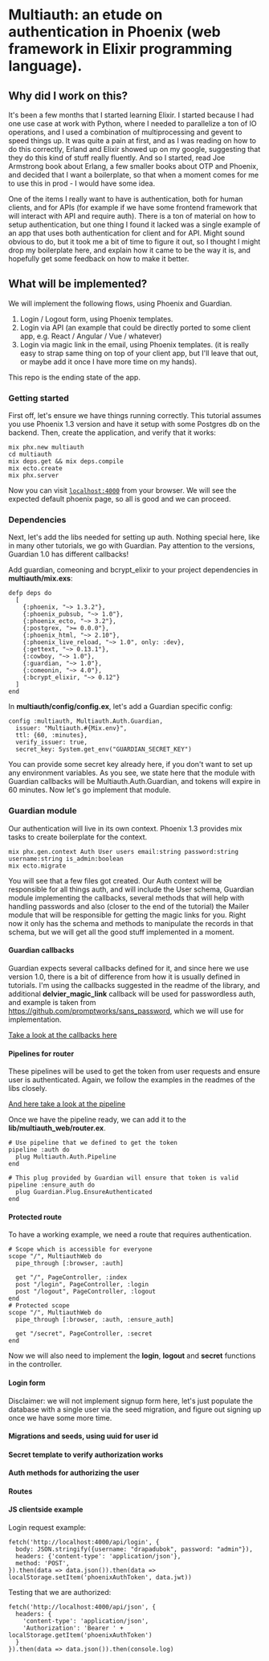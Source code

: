 # Multiauth: an etude on authentication in Phoenix (web framework in Elixir programming language).

## Why did I work on this?
It's been a few months that I started learning Elixir.
I started because I had one use case at work with Python, where I needed to parallelize a ton of IO operations, and I used a combination of multiprocessing and gevent to speed things up. It was quite a pain at first, and as I was reading on how to do this correctly, Erland and Elixir showed up on my google, suggesting that they do this kind of stuff really fluently.
And so I started, read Joe Armstrong book about Erlang, a few smaller books about OTP and Phoenix, and decided that I want a boilerplate, so that when a moment comes for me to use this in prod - I would have some idea.

One of the items I really want to have is authentication, both for human clients, and for APIs (for example if we have some frontend framework that will interact with API and require auth). There is a ton of material on how to setup authentication, but one thing I found it lacked was a single example of an app that uses both authentication for client and for API. Might sound obvious to do, but it took me a bit of time to figure it out, so I thought I might drop my boilerplate here, and explain how it came to be the way it is, and hopefully get some feedback on how to make it better.

## What will be implemented?
We will implement the following flows, using Phoenix and Guardian.
1) Login / Logout form, using Phoenix templates.
2) Login via API (an example that could be directly ported to some client app, e.g. React / Angular / Vue / whatever)
3) Login via magic link in the email, using Phoenix templates. (it is really easy to strap same thing on top of your client app, but I'll leave that out, or maybe add it once I have more time on my hands).

This repo is the ending state of the app.

### Getting started
First off, let's ensure we have things running correctly. This tutorial assumes you use Phoenix 1.3 version and have it setup with some Postgres db on the backend.
Then, create the application, and verify that it works:
```
mix phx.new multiauth
cd multiauth
mix deps.get && mix deps.compile
mix ecto.create
mix phx.server
```
Now you can visit [`localhost:4000`](http://localhost:4000) from your browser. We will see the expected default phoenix page, so all is good and we can proceed.

### Dependencies
Next, let's add the libs needed for setting up auth. Nothing special here, like in many other tutorials, we go with Guardian.
Pay attention to the versions, Guardian 1.0 has different callbacks!

Add guardian, comeoning and bcrypt_elixir to your project dependencies in <b>multiauth/mix.exs</b>:
```
defp deps do
  [
    {:phoenix, "~> 1.3.2"},
    {:phoenix_pubsub, "~> 1.0"},
    {:phoenix_ecto, "~> 3.2"},
    {:postgrex, ">= 0.0.0"},
    {:phoenix_html, "~> 2.10"},
    {:phoenix_live_reload, "~> 1.0", only: :dev},
    {:gettext, "~> 0.13.1"},
    {:cowboy, "~> 1.0"},
    {:guardian, "~> 1.0"},
    {:comeonin, "~> 4.0"},
    {:bcrypt_elixir, "~> 0.12"}
  ]
end
```

In <b>multiauth/config/config.ex</b>, let's add a Guardian specific config:
```
config :multiauth, Multiauth.Auth.Guardian,
  issuer: "Multiauth.#{Mix.env}",
  ttl: {60, :minutes},
  verify_issuer: true,
  secret_key: System.get_env("GUARDIAN_SECRET_KEY")
```
You can provide some secret key already here, if you don't want to set up any environment variables. As you see, we state here that the module with Guardian callbacks will be Multiauth.Auth.Guardian, and tokens will expire in 60 minutes. Now let's go implement that module.

### Guardian module
Our authentication will live in its own context. Phoenix 1.3 provides mix tasks to create boilerplate for the context.
```
mix phx.gen.context Auth User users email:string password:string username:string is_admin:boolean
mix ecto.migrate
```
You will see that a few files got created. Our Auth context will be responsible for all things auth, and will include the User schema, Guardian module implementing the callbacks, several methods that will help with handling passwords and also (closer to the end of the tutorial) the Mailer module that will be responsible for getting the magic links for you. Right now it only has the schema and methods to manipulate the records in that schema, but we will get all the good stuff implemented in a moment.

#### Guardian callbacks
Guardian expects several callbacks defined for it, and since here we use version 1.0, there is a bit of difference from how it is usually defined in tutorials. I'm using the callbacks suggested in the readme of the library, and additional <b>delvier_magic_link</b> callback will be used for passwordless auth, and example is taken from https://github.com/promptworks/sans_password, which we will use for implementation.

[Take a look at the callbacks here](lib/multiauth/auth/guardian.ex)

#### Pipelines for router
These pipelines will be used to get the token from user requests and ensure user is authenticated. Again, we follow the examples in the readmes of the libs closely.

[And here take a look at the pipeline](lib/multiauth/auth/pipeline.ex)

Once we have the pipeline ready, we can add it to the <b>lib/multiauth_web/router.ex</b>.
```
# Use pipeline that we defined to get the token
pipeline :auth do
  plug Multiauth.Auth.Pipeline
end

# This plug provided by Guardian will ensure that token is valid
pipeline :ensure_auth do
  plug Guardian.Plug.EnsureAuthenticated
end
```

#### Protected route
To have a working example, we need a route that requires authentication.
```
# Scope which is accessible for everyone
scope "/", MultiauthWeb do
  pipe_through [:browser, :auth]

  get "/", PageController, :index
  post "/login", PageController, :login
  post "/logout", PageController, :logout
end
# Protected scope
scope "/", MultiauthWeb do
  pipe_through [:browser, :auth, :ensure_auth]

  get "/secret", PageController, :secret
end
```
Now we will also need to implement the <b>login</b>, <b>logout</b> and <b>secret</b> functions in the controller.

#### Login form
Disclaimer: we will not implement signup form here, let's just populate the database with a single user via the seed migration, and figure out signing up once we have some more time.

#### Migrations and seeds, using uuid for user id

#### Secret template to verify authorization works

#### Auth methods for authorizing the user

#### Routes

#### JS clientside example
Login request example:
```
fetch('http://localhost:4000/api/login', {
  body: JSON.stringify({username: "drapadubok", password: "admin"}),
  headers: {'content-type': 'application/json'},
  method: 'POST',
}).then(data => data.json()).then(data => localStorage.setItem('phoenixAuthToken', data.jwt))
```
Testing that we are authorized:
```
fetch('http://localhost:4000/api/json', {
  headers: {
    'content-type': 'application/json',
    'Authorization': 'Bearer ' + localStorage.getItem('phoenixAuthToken')
  }
}).then(data => data.json()).then(console.log)
```





